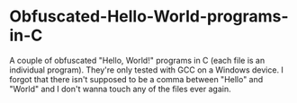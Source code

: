 # Obfuscated-Hello-World-programs-in-C
A couple of obfuscated "Hello, World!" programs in C (each file is an individual program). They're only tested with GCC on a Windows device. I forgot that there isn't supposed to be a comma between "Hello" and "World" and I don't wanna touch any of the files ever again.
